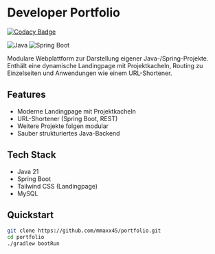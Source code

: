 # Developer Portfolio

[![Codacy Badge](https://api.codacy.com/project/badge/Grade/f6bb60082669496aa38fb41089ae20c0)](https://app.codacy.com/gh/mmaxx45/portfolio?utm_source=github.com&utm_medium=referral&utm_content=mmaxx45/portfolio&utm_campaign=Badge_Grade)

![Java](https://img.shields.io/badge/Java-21-blue)
![Spring Boot](https://img.shields.io/badge/Spring%20Boot-3.x-brightgreen)

Modulare Webplattform zur Darstellung eigener Java-/Spring-Projekte. Enthält eine dynamische Landingpage mit Projektkacheln, Routing zu Einzelseiten und Anwendungen wie einem URL-Shortener.

## Features

- Moderne Landingpage mit Projektkacheln
- URL-Shortener (Spring Boot, REST)
- Weitere Projekte folgen modular
- Sauber strukturiertes Java-Backend

## Tech Stack

- Java 21
- Spring Boot
- Tailwind CSS (Landingpage)
- MySQL

## Quickstart

```bash
git clone https://github.com/mmaxx45/portfolio.git
cd portfolio
./gradlew bootRun
